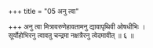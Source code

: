 +++
title = "05 अनु त्वा"

+++
अनु त्वा मित्रावरुणेहावतामनु द्यावापृथिवी ओषधीभिः ।  
सूर्योहोभिरनु त्वावतु चन्द्रमा नक्षत्रैरनु त्वेदमावीत् ॥ ६ ॥